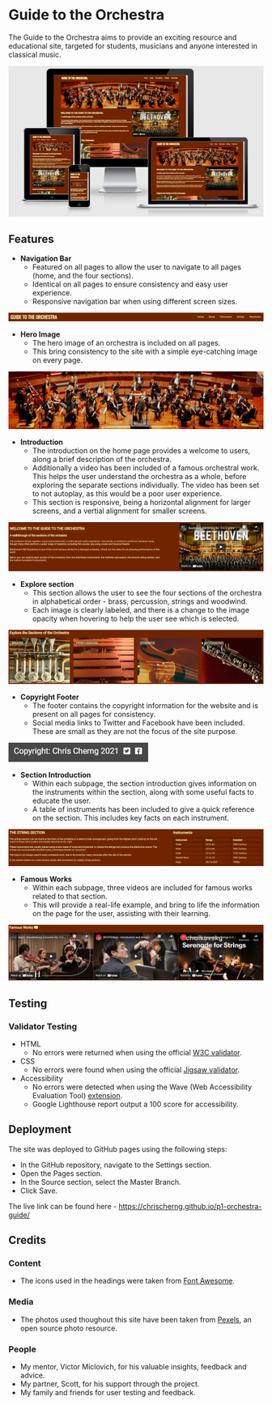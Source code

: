 # **Guide to the Orchestra**

<p>The Guide to the Orchestra aims to provide an exciting resource and educational site, targeted for students, musicians and anyone interested in classical music.</p>

![Image from "Am I Responsive"](/assets/images/responsive-website-image.png)

## **Features**

* **Navigation Bar**
  - Featured on all pages to allow the user to navigate to all pages (home, and the four sections).
  - Identical on all pages to ensure consistency and easy user experience.
  - Responsive navigation bar when using different screen sizes.

![The navigation bar with title and links to pages](/assets/images/navigation-bar.png)

* **Hero Image**
  - The hero image of an orchestra is included on all pages.
  - This bring consistency to the site with a simple eye-catching image on every page.

![The hero image of an orchestra](/assets/images/orchestra-hero-image-2.jpeg)

* **Introduction**
  - The introduction on the home page provides a welcome to users, along a brief description of the orchestra.
  - Additionally a video has been included of a famous orchestral work. This helps the user understand the orchestra as a whole, before exploring the separate sections individually. The video has been set to not autoplay, as this would be a poor user experience.
  - This section is responsive, being a horizontal alignment for larger screens, and a vertial alignment for smaller screens.

![The introduction section including the description and video](/assets/images/intro-section.png)

* **Explore section**
  - This section allows the user to see the four sections of the orchestra in alphabetical order - brass, percussion, strings and woodwind.
  - Each image is clearly labeled, and there is a change to the image opacity when hovering to help the user see which is selected.

![The explore section showing the four sub-pages](/assets/images/explore-section.png)

* **Copyright Footer**
  - The footer contains the copyright information for the website and is present on all pages for consistency.
  - Social media links to Twitter and Facebook have been included. These are small as they are not the focus of the site purpose.

![The copyright footer](/assets/images/copyright-section.png)

* **Section Introduction**
  - Within each subpage, the section introduction gives information on the instruments within the section, along with some useful facts to educate the user.
  - A table of instruments has been included to give a quick reference on the section. This includes key facts on each instrument.

![The strings sub-page introduction section](/assets/images/section-intro-section.png)

* **Famous Works**
  - Within each subpage, three videos are included for famous works related to that section.
  - This will provide a real-life example, and bring to life the information on the page for the user, assisting with their learning.

![The strings sub-page video section](/assets/images/famous-works-section.png)

## **Testing**
### **Validator Testing**

* HTML
  - No errors were returned when using the official [W3C validator](https://validator.w3.org/).
* CSS
  - No errors were found when using the official [Jigsaw validator](https://jigsaw.w3.org/css-validator/).
* Accessibility
  - No errors were detected when using the Wave (Web Accessibility Evaluation Tool) [extension](https://chrome.google.com/webstore/detail/wave-evaluation-tool/jbbplnpkjmmeebjpijfedlgcdilocofh).
  - Google Lighthouse report output a 100 score for accessibility.

## **Deployment**
The site was deployed to GitHub pages using the following steps:
* In the GitHub repository, navigate to the Settings section.
* Open the Pages section.
* In the Source section, select the Master Branch.
* Click Save.

The live link can be found here - https://chrischerng.github.io/p1-orchestra-guide/

## **Credits**
### **Content**
* The icons used in the headings were taken from [Font Awesome](https://fontawesome.com/).
### **Media**
* The photos used thoughout this site have been taken from [Pexels](https://www.pexels.com/), an open source photo resource.
### **People**
* My mentor, Victor Miclovich, for his valuable insights, feedback and advice.
* My partner, Scott, for his support through the project.
* My family and friends for user testing and feedback.